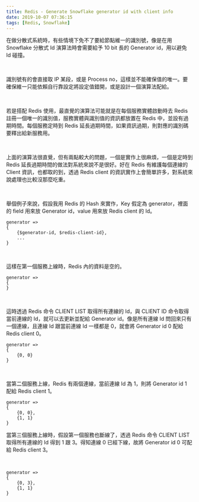 ```yaml
---
title: Redis - Generate Snowflake generator id with client info
date: 2019-10-07 07:36:15
tags: [Redis, Snowflake]
---
```


在做分散式系統時，有些情境下免不了要給節點維一的識別號，像是在用 Snowflake 分散式 Id 演算法時會需要給予 10 bit 長的 Generator id，用以避免 Id 碰撞。

<!-- More -->

</br>


識別號有的會直接取 IP 某段，或是 Process no，這樣並不能確保值的唯一。要確保維一只能依賴自行靠設定將設定值錯開，或是設計一個演算法配給。  

</br>


若是搭配 Redis 使用，最直覺的演算法可能就是在每個服務實體啟動時去 Redis 註冊一個唯一的識別值，服務實體與識別值的資訊都放置在 Redis 中，並設有過期時間。每個服務定時到 Redis 延長過期時間，如果資訊過期，則對應的識別碼要釋出給新服務用。  

</br>


上面的演算法很直覺，但有兩點較大的問題，一個是實作上很麻煩，一個是定時到 Redis 延長過期時間的做法對系統來說不是很好。好在 Redis 有維護每個連線的 Client 資訊，也都取的到，透過 Redis client 的資訊實作上會簡單許多，對系統來說處理也比較沒那麼吃重。  

</br>


舉個例子來說，假設我用 Redis 的 Hash 來實作，Key 假定為 generator，裡面的 field 用來放 Generator id，value 用來放 Redis client 的 Id。  

```
generator =>
{
    {$generator-id, $redis-client-id},
    ...
}
```

</br>


這樣在第一個服務上線時，Redis 內的資料是空的。  

```
generator =>
{
}
```

</br>


這時透過 Redis 命令 CLIENT LIST 取得所有連線的 Id，與 CLIENT ID 命令取得當前連線的 Id，就可以去更新並配給 Generator id。像是所有連線 Id 問回來只有一個連線，且連線 Id 跟當前連線 Id 一樣都是 0，就會將 Generator id 0 配給 Redis client 0。  

```
generator =>
{
    {0, 0}
}
```

</br>


當第二個服務上線，Redis 有兩個連線，當前連線 Id 為 1，則將 Generator id 1 配給 Redis client 1。

```
generator =>
{
    {0, 0},
    {1, 1}
}
```


當第三個服務上線時，假設第一個服務也斷線了，透過 Redis 命令 CLIENT LIST 取得所有連線的 Id 得到 1 跟 3。得知連線 0 已經下線，故將 Generator id 0 可配給 Redis client 3。

</br>


```
generator =>
{
    {0, 3},
    {1, 1}
}
```
